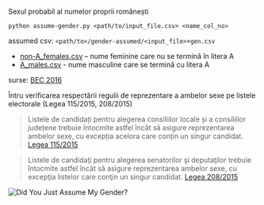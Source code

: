 Sexul probabil al numelor proprii românești

`python assume-gender.py <path/to/input_file.csv> <name_col_no>`

assumed csv: `<path/to>/gender-assumed/<input_file>+gen.csv`

- [non-A_females.csv](names/non-A_females.csv)  – nume feminine care nu se termină în litera A
- [A_males.csv](names/A_males.csv)  - nume masculine care se termină cu litera A

surse: [BEC 2016](http://2016bec.ro/candidati/index.html) 

Întru verificarea respectării regulii de reprezentare a ambelor sexe pe listele electorale (Legea 115/2015, 208/2015)

> Listele de candidați pentru alegerea consiliilor locale și a consiliilor județene trebuie întocmite astfel încât să asigure reprezentarea ambelor sexe, cu excepția acelora care conțin un singur candidat. [Legea 115/2015](http://legislatie.just.ro/Public/DetaliiDocument/168136#id_artA49)

> Listele de candidaţi pentru alegerea senatorilor şi deputaţilor trebuie întocmite astfel încât să asigure reprezentarea ambelor sexe, cu excepţia listelor care conţin un singur candidat. 
[Legea 208/2015](http://legislatie.just.ro/Public/DetaliiDocument/170037#id_artA489_bdy) 


![Did You Just Assume My Gender?](https://i.kym-cdn.com/photos/images/original/001/182/645/379.jpg)